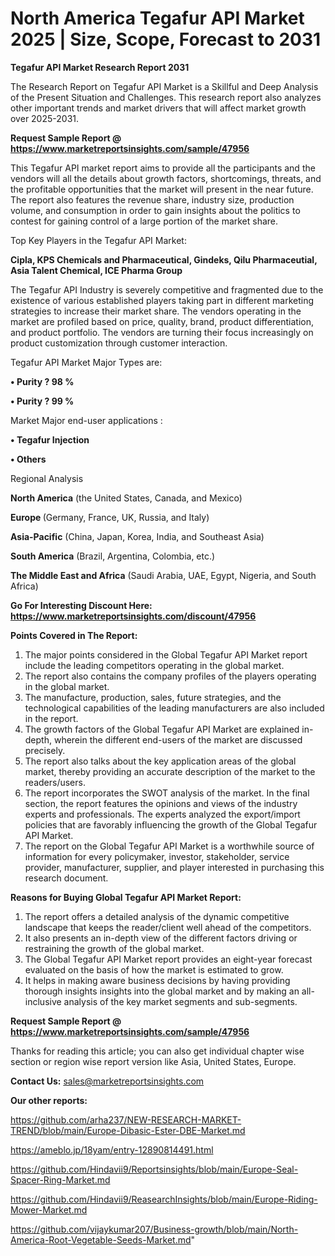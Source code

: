 # North America Tegafur API Market 2025 | Size, Scope, Forecast to 2031

<strong>Tegafur API Market Research Report 2031</strong>

The Research Report on Tegafur API Market is a Skillful and Deep Analysis of the Present Situation and Challenges. This research report also analyzes other important trends and market drivers that will affect market growth over 2025-2031.

<strong>Request Sample Report @ <a href=https://www.marketreportsinsights.com/sample/47956>https://www.marketreportsinsights.com/sample/47956</a></strong>

This Tegafur API market report aims to provide all the participants and the vendors will all the details about growth factors, shortcomings, threats, and the profitable opportunities that the market will present in the near future. The report also features the revenue share, industry size, production volume, and consumption in order to gain insights about the politics to contest for gaining control of a large portion of the market share.

Top Key Players in the Tegafur API Market:

<strong>Cipla, KPS Chemicals and Pharmaceutical, Gindeks, Qilu Pharmaceutial, Asia Talent Chemical, ICE Pharma Group</strong>

The Tegafur API Industry is severely competitive and fragmented due to the existence of various established players taking part in different marketing strategies to increase their market share. The vendors operating in the market are profiled based on price, quality, brand, product differentiation, and product portfolio. The vendors are turning their focus increasingly on product customization through customer interaction.

Tegafur API Market Major Types are:

<strong>•  Purity ? 98 %

•  Purity ? 99 %</strong>

Market Major end-user applications :

<strong>•  Tegafur Injection

•  Others</strong>

Regional Analysis

</u><strong><b>North America</b></strong> (the United States, Canada, and Mexico)

<strong><b>Europe </b></strong>(Germany, France, UK, Russia, and Italy)

<strong><b>Asia-Pacific</b></strong> (China, Japan, Korea, India, and Southeast Asia)

<strong><b>South America</b></strong> (Brazil, Argentina, Colombia, etc.)

<strong><b>The Middle East and Africa</b></strong> (Saudi Arabia, UAE, Egypt, Nigeria, and South Africa)

<strong>Go For Interesting Discount Here: <a href=https://www.marketreportsinsights.com/discount/47956>https://www.marketreportsinsights.com/discount/47956</a></strong>

<strong>Points Covered in The Report:</strong>
<ol>
  <li>The major points considered in the Global Tegafur API Market report include the leading competitors operating in the global market.</li>
  <li>The report also contains the company profiles of the players operating in the global market.</li>
  <li>The manufacture, production, sales, future strategies, and the technological capabilities of the leading manufacturers are also included in the report.</li>
  <li>The growth factors of the Global Tegafur API Market are explained in-depth, wherein the different end-users of the market are discussed precisely.</li>
  <li>The report also talks about the key application areas of the global market, thereby providing an accurate description of the market to the readers/users.</li>
  <li>The report incorporates the SWOT analysis of the market. In the final section, the report features the opinions and views of the industry experts and professionals. The experts analyzed the export/import policies that are favorably influencing the growth of the Global Tegafur API Market.</li>
  <li>The report on the Global Tegafur API Market is a worthwhile source of information for every policymaker, investor, stakeholder, service provider, manufacturer, supplier, and player interested in purchasing this research document.</li>
</ol>
<strong>Reasons for Buying Global Tegafur API Market Report:</strong>

<ol>
  <li>The report offers a detailed analysis of the dynamic competitive landscape that keeps the reader/client well ahead of the competitors.</li>
  <li>It also presents an in-depth view of the different factors driving or restraining the growth of the global market.</li>
  <li>The Global Tegafur API Market report provides an eight-year forecast evaluated on the basis of how the market is estimated to grow.</li>
  <li>It helps in making aware business decisions by having providing thorough insights insights into the global market and by making an all-inclusive analysis of the key market segments and sub-segments.</li>
</ol>
<strong>Request Sample Report @ <a href=https://www.marketreportsinsights.com/sample/47956>https://www.marketreportsinsights.com/sample/47956</a></strong>


Thanks for reading this article; you can also get individual chapter wise section or region wise report version like Asia, United States, Europe.

<strong>Contact Us:</strong>
sales@marketreportsinsights.com

<strong>Our other reports:</strong>

<a href=https://github.com/arha237/NEW-RESEARCH-MARKET-TREND/blob/main/Europe-Dibasic-Ester-DBE-Market.md>https://github.com/arha237/NEW-RESEARCH-MARKET-TREND/blob/main/Europe-Dibasic-Ester-DBE-Market.md</a>

<a href=https://ameblo.jp/18yam/entry-12890814491.html>https://ameblo.jp/18yam/entry-12890814491.html</a>

<a href=https://github.com/Hindavii9/Reportsinsights/blob/main/Europe-Seal-Spacer-Ring-Market.md>https://github.com/Hindavii9/Reportsinsights/blob/main/Europe-Seal-Spacer-Ring-Market.md</a>

<a href=https://github.com/Hindavii9/ReasearchInsights/blob/main/Europe-Riding-Mower-Market.md>https://github.com/Hindavii9/ReasearchInsights/blob/main/Europe-Riding-Mower-Market.md</a>

<a href=https://github.com/vijaykumar207/Business-growth/blob/main/North-America-Root-Vegetable-Seeds-Market.md>https://github.com/vijaykumar207/Business-growth/blob/main/North-America-Root-Vegetable-Seeds-Market.md</a>"

